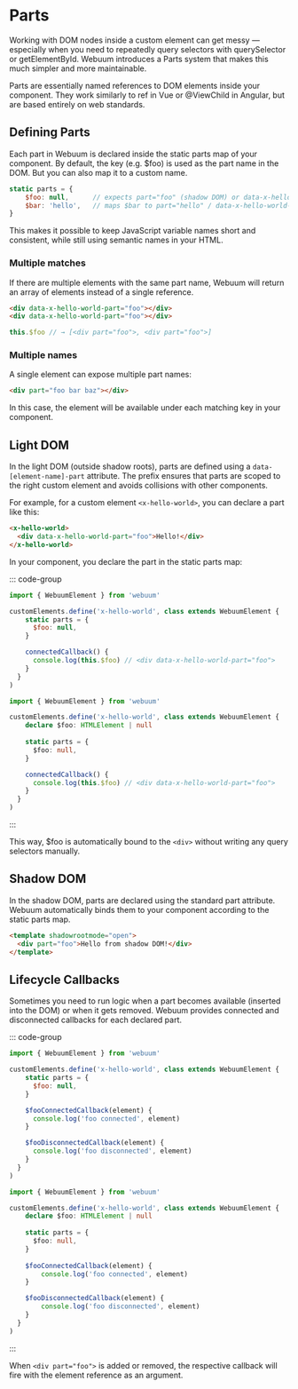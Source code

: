 # Parts

Working with DOM nodes inside a custom element can get messy — especially when you need to repeatedly query selectors with querySelector or getElementById. Webuum introduces a Parts system that makes this much simpler and more maintainable.

Parts are essentially named references to DOM elements inside your component. They work similarly to ref in Vue or @ViewChild in Angular, but are based entirely on web standards.

## Defining Parts

Each part in Webuum is declared inside the static parts map of your component.
By default, the key (e.g. $foo) is used as the part name in the DOM. But you can also map it to a custom name.

```js
static parts = {
    $foo: null,      // expects part="foo" (shadow DOM) or data-x-hello-world-part="foo" (light DOM)
    $bar: 'hello',   // maps $bar to part="hello" / data-x-hello-world-part="hello"
}
```

This makes it possible to keep JavaScript variable names short and consistent, while still using semantic names in your HTML.

### Multiple matches
If there are multiple elements with the same part name, Webuum will return an array of elements instead of a single reference.

```html
<div data-x-hello-world-part="foo"></div>
<div data-x-hello-world-part="foo"></div>
```
```js
this.$foo // → [<div part="foo">, <div part="foo">]
```

### Multiple names
A single element can expose multiple part names:

```html
<div part="foo bar baz"></div>
```

In this case, the element will be available under each matching key in your component.

## Light DOM

In the light DOM (outside shadow roots), parts are defined using a `data-[element-name]-part` attribute.
The prefix ensures that parts are scoped to the right custom element and avoids collisions with other components.

For example, for a custom element `<x-hello-world>`, you can declare a part like this:

```html
<x-hello-world>
  <div data-x-hello-world-part="foo">Hello!</div>
</x-hello-world>
```

In your component, you declare the part in the static parts map:

::: code-group
```js
import { WebuumElement } from 'webuum'

customElements.define('x-hello-world', class extends WebuumElement {
    static parts = {
      $foo: null,
    }

    connectedCallback() {
      console.log(this.$foo) // <div data-x-hello-world-part="foo">
    }
  }
)
```
```ts
import { WebuumElement } from 'webuum'

customElements.define('x-hello-world', class extends WebuumElement {
    declare $foo: HTMLElement | null
    
    static parts = {
      $foo: null,
    }

    connectedCallback() {
      console.log(this.$foo) // <div data-x-hello-world-part="foo">
    }
  }
)
```
:::

This way, $foo is automatically bound to the `<div>` without writing any query selectors manually.

## Shadow DOM
In the shadow DOM, parts are declared using the standard part attribute.
Webuum automatically binds them to your component according to the static parts map.

```html
<template shadowrootmode="open">
  <div part="foo">Hello from shadow DOM!</div>
</template>
```

## Lifecycle Callbacks
Sometimes you need to run logic when a part becomes available (inserted into the DOM) or when it gets removed.
Webuum provides connected and disconnected callbacks for each declared part.

::: code-group
```js
import { WebuumElement } from 'webuum'

customElements.define('x-hello-world', class extends WebuumElement {
    static parts = {
      $foo: null,
    }

    $fooConnectedCallback(element) {
      console.log('foo connected', element)
    }

    $fooDisconnectedCallback(element) {
      console.log('foo disconnected', element)
    }
  }
)
```
```ts
import { WebuumElement } from 'webuum'

customElements.define('x-hello-world', class extends WebuumElement {
    declare $foo: HTMLElement | null
    
    static parts = {
      $foo: null,
    }
    
    $fooConnectedCallback(element) {
        console.log('foo connected', element)
    }

    $fooDisconnectedCallback(element) {
        console.log('foo disconnected', element)
    }
  }
)
```
:::

When `<div part="foo">` is added or removed, the respective callback will fire with the element reference as an argument.
